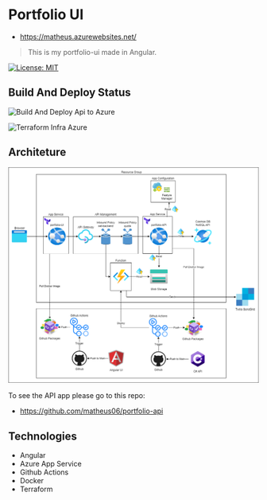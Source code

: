 # Portfolio UI

* <https://matheus.azurewebsites.net/>

> This is my portfolio-ui made in Angular.

[![License: MIT](https://img.shields.io/badge/License-MIT-blue.svg)](https://opensource.org/licenses/MIT)

## Build And Deploy Status

![Build And Deploy Api to Azure](https://github.com/matheus06/portfolio-ui/actions/workflows/azure-container-webapp-ui.yml/badge.svg)

![Terraform Infra Azure](https://github.com/matheus06/portfolio-ui/actions/workflows/terraform.yml/badge.svg)

## Architeture

![architeture](/architeture/portfolio.png)

To see the API app please go to this repo:

* <https://github.com/matheus06/portfolio-api>

## Technologies

* Angular
* Azure App Service
* Github Actions
* Docker
* Terraform
